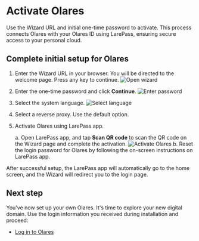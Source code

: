 # Activate Olares

Use the Wizard URL and initial one-time password to activate. This process connects Olares with your Olares ID using LarePass, ensuring secure access to your personal cloud.

## Complete initial setup for Olares

1. Enter the Wizard URL in your browser. You will be directed to the welcome page. Press any key to continue.
   ![Open wizard](/images/manual/get-started/open-wizard.png)
2. Enter the one-time password and click **Continue**.
   ![Enter password](/images/manual/get-started/wizard-enter-password.png)
3. Select the system language.
   ![Select language](/images/manual/get-started/select-language.png)
4. Select a reverse proxy. Use the default option.
5. Activate Olares using LarePass app.

   a. Open LarePass app, and tap **Scan QR code** to scan the QR code on the Wizard page and complete the activation.
   ![Activate Olares](/images/manual/get-started/activate-olares.png)
   b. Reset the login password for Olares by following the on-screen instructions on LarePass app.

After successful setup, the LarePass app will automatically go to the home screen, and the Wizard will redirect you to the login page.

## Next step

You've now set up your own Olares. It's time to explore your new digital domain. Use the login information you received during installation and proceed:
- [Log in to Olares](./log-in-to-olares)